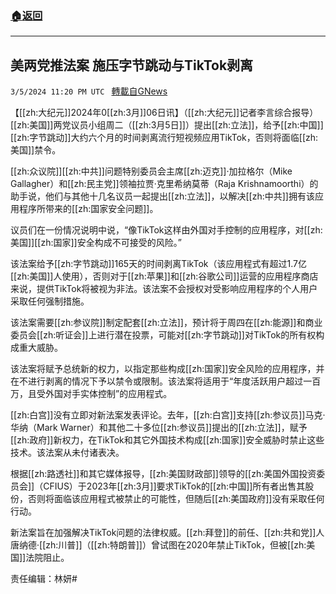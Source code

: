 ###  [:house:返回](README.md)
---


## 美两党推法案 施压字节跳动与TikTok剥离
`3/5/2024 11:20 PM UTC ` [轉載自GNews](https://gnews.org/articles/2368534)

【[[zh:大纪元]]2024年0[[zh:3月]]06日讯】（[[zh:大纪元]]记者李言综合报导）[[zh:美国]]两党议员小组周二（[[zh:3月5日]]）提出[[zh:立法]]，给予[[zh:中国]][[zh:字节跳动]]大约六个月的时间剥离流行短视频应用TikTok，否则将面临[[zh:美国]]禁令。

[[zh:众议院]][[zh:中共]]问题特别委员会主席[[zh:迈克]]‧加拉格尔（Mike Gallagher）和[[zh:民主党]]领袖拉贾‧克里希纳莫蒂（Raja Krishnamoorthi）的助手说，他们与其他十几名议员一起提出[[zh:立法]]，以解决[[zh:中共]]拥有该应用程序所带来的[[zh:国家安全问题]]。

议员们在一份情况说明中说，“像TikTok这样由外国对手控制的应用程序，对[[zh:美国]][[zh:国家]]安全构成不可接受的风险。”

该法案给予[[zh:字节跳动]]165天的时间剥离TikTok（该应用程式有超过1.7亿[[zh:美国]]人使用），否则对于[[zh:苹果]]和[[zh:谷歌公司]]运营的应用程序商店来说，提供TikTok将被视为非法。该法案不会授权对受影响应用程序的个人用户采取任何强制措施。

该法案需要[[zh:参议院]]制定配套[[zh:立法]]，预计将于周四在[[zh:能源]]和商业委员会[[zh:听证会]]上进行潜在投票，可能对[[zh:字节跳动]]对TikTok的所有权构成重大威胁。

该法案将赋予总统新的权力，以指定那些构成[[zh:国家]]安全风险的应用程序，并在不进行剥离的情况下予以禁令或限制。该法案将适用于“年度活跃用户超过一百万，且受外国对手实体控制”的应用程式。

[[zh:白宫]]没有立即对新法案发表评论。去年，[[zh:白宫]]支持[[zh:参议员]]马克‧华纳（Mark Warner）和其他二十多位[[zh:参议员]]提出的[[zh:立法]]，赋予[[zh:政府]]新权力，在TikTok和其它外国技术构成[[zh:国家]]安全威胁时禁止这些技术。该法案从未付诸表决。

根据[[zh:路透社]]和其它媒体报导，[[zh:美国财政部]]领导的[[zh:美国外国投资委员会]]（CFIUS）于2023年[[zh:3月]]要求TikTok的[[zh:中国]]所有者出售其股份，否则将面临该应用程式被禁止的可能性，但随后[[zh:美国政府]]没有采取任何行动。

新法案旨在加强解决TikTok问题的法律权威。[[zh:拜登]]的前任、[[zh:共和党]]人唐纳德‧[[zh:川普]]（[[zh:特朗普]]）曾试图在2020年禁止TikTok，但被[[zh:美国]]法院阻止。

责任编辑：林妍#
